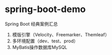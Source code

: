 # spring-boot-demo
Spring Boot  经典案例汇总

1. 模版引擎（Velocity、Freemarker、Themleaf）
2. 多环境配置（dev、test、prod）
3. MyBatis操作数据库MySQL
